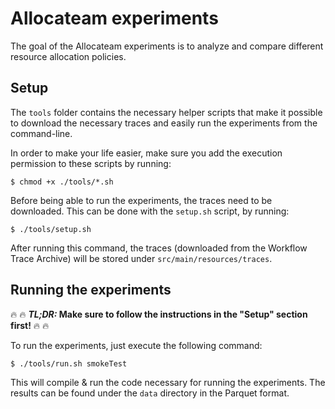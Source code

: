 # Allocateam experiments

The goal of the Allocateam experiments is to analyze and compare different resource allocation policies.

## Setup

The `tools` folder contains the necessary helper scripts that make it possible to download the necessary traces and
easily run the experiments from the command-line.

In order to make your life easier, make sure you add the execution permission to these scripts by running:
```shell
$ chmod +x ./tools/*.sh
```

Before being able to run the experiments, the traces need to be downloaded. This can be done with the `setup.sh` script,
by running:
```shell
$ ./tools/setup.sh
```

After running this command, the traces (downloaded from the Workflow Trace Archive) will be stored under `src/main/resources/traces`.

## Running the experiments

:fire: :fire: ***TL;DR:* Make sure to follow the instructions in the "Setup" section first!** :fire: :fire:

To run the experiments, just execute the following command:
```shell
$ ./tools/run.sh smokeTest
```

This will compile & run the code necessary for running the experiments. The results can be found under the `data` directory in the Parquet format.
